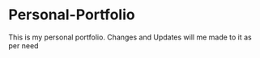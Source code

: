 # Personal-Portfolio
This is my personal portfolio. Changes and Updates will me made to it as per need
